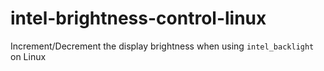 # intel-brightness-control-linux
Increment/Decrement the display brightness when using `intel_backlight` on Linux

